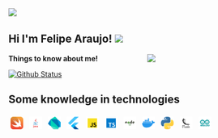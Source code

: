 <!-->
<img src="https://media.giphy.com/media/h408T6Y5GfmXBKW62l/giphy.gif" width="200">
<!-->
<h2>Hi I'm Felipe Araujo! <img src="https://media.giphy.com/media/12oufCB0MyZ1Go/giphy.gif" width="50">
</h2>
<img align='right' src="https://media.giphy.com/media/M9gbBd9nbDrOTu1Mqx/giphy.gif" width="230">

<summary><b>Things to know about me!</b> </summary>


[![Github Status](https://github-readme-stats.vercel.app/api?username=FelipeCostaAraujo&show_icons=true&title_color=fff&icon_color=79ff97&text_color=9f9f9f&bg_color=151515)](https://github.com/FelipeCostaAraujo/FelipeCostaAraujo)

## Some knowledge in technologies

<div>
<img alt="swift" src=".github/Swift.png" width="5%" style="vertical-align:top; margin:4px">
<img alt="java" src=".github/Java.jpg" width="5%" style="vertical-align:top; margin:4px">
<img alt="dart" src=".github/Dart.svg" width="5%" style="vertical-align:top; margin:4px">
<img alt="flutter" src=".github/Flutter.svg" width="5%" style="vertical-align:top; margin:4px">

<img alt="javascript" src=".github/JavaScript.svg" width="5%" style="vertical-align:top; margin:4px">
<img alt="typescript" src=".github/Typescript.svg" width="5%" style="vertical-align:top; margin:4px">
<img alt="node" src=".github/Node-JS.jpg" width="5%" style="vertical-align:top; margin:4px">
<img alt="docker" src=".github/Docker.svg" width="5%" style="vertical-align:top; margin:4px">

<img alt="python" src=".github/Python.svg" width="5%" style="vertical-align:top; margin:4px">
<img alt="flask" src=".github/Flask.jpg" width="5%" style="vertical-align:top; margin:4px;">

<img alt="arduino" src=".github/Arduino.jpg" width="5%" style="vertical-align:top; margin:4px;">
</div>


